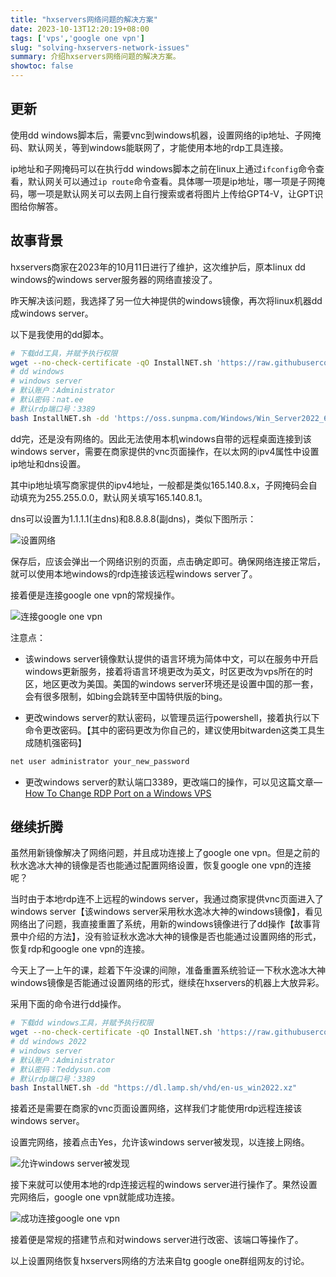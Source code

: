 ```yaml
---
title: "hxservers网络问题的解决方案"
date: 2023-10-13T12:20:19+08:00
tags: ['vps','google one vpn']
slug: "solving-hxservers-network-issues"
summary: 介绍hxservers网络问题的解决方案。
showtoc: false
---
```


## 更新

使用dd windows脚本后，需要vnc到windows机器，设置网络的ip地址、子网掩码、默认网关，等到windows能联网了，才能使用本地的rdp工具连接。

ip地址和子网掩码可以在执行dd windows脚本之前在linux上通过`ifconfig`命令查看，默认网关可以通过`ip route`命令查看。具体哪一项是ip地址，哪一项是子网掩码，哪一项是默认网关可以去网上自行搜索或者将图片上传给GPT4-V，让GPT识图给你解答。

## 故事背景

hxservers商家在2023年的10月11日进行了维护，这次维护后，原本linux dd windows的windows server服务器的网络直接没了。

昨天解决该问题，我选择了另一位大神提供的windows镜像，再次将linux机器dd成windows server。

以下是我使用的dd脚本。

```bash
# 下载dd工具，并赋予执行权限
wget --no-check-certificate -qO InstallNET.sh 'https://raw.githubusercontent.com/leitbogioro/Tools/master/Linux_reinstall/InstallNET.sh' && chmod a+x InstallNET.sh
# dd windows
# windows server
# 默认账户：Administrator
# 默认密码：nat.ee
# 默认rdp端口号：3389
bash InstallNET.sh -dd 'https://oss.sunpma.com/Windows/Win_Server2022_64_Administrator_nat.ee.gz'
```

dd完，还是没有网络的。因此无法使用本机windows自带的远程桌面连接到该windows server，需要在商家提供的vnc页面操作，在以太网的ipv4属性中设置ip地址和dns设置。

其中ip地址填写商家提供的ipv4地址，一般都是类似165.140.8.x，子网掩码会自动填充为255.255.0.0，默认网关填写165.140.8.1。

dns可以设置为1.1.1.1(主dns)和8.8.8.8(副dns)，类似下图所示：

![设置网络](https://vip2.loli.io/2023/10/13/lcMe9sSjzNipH3B.webp)

保存后，应该会弹出一个网络识别的页面，点击确定即可。确保网络连接正常后，就可以使用本地windows的rdp连接该远程windows server了。

接着便是连接google one vpn的常规操作。

![连接google one vpn](https://vip2.loli.io/2023/10/13/lNHvMD8pnJa2iKP.webp)

注意点：

- 该windows server镜像默认提供的语言环境为简体中文，可以在服务中开启windows更新服务，接着将语言环境更改为英文，时区更改为vps所在的时区，地区更改为美国。美国的windows server环境还是设置中国的那一套，会有很多限制，如bing会跳转至中国特供版的bing。

- 更改windows server的默认密码，以管理员运行powershell，接着执行以下命令更改密码。【其中的密码更改为你自己的，建议使用bitwarden这类工具生成随机强密码】

```bash
net user administrator your_new_password
```

- 更改windows server的默认端口3389，更改端口的操作，可以见这篇文章—[How To Change RDP Port on a Windows VPS](https://lowendbox.com/blog/how-to-change-rdp-port-on-a-windows-vps/)

## 继续折腾

虽然用新镜像解决了网络问题，并且成功连接上了google one vpn。但是之前的秋水逸冰大神的镜像是否也能通过配置网络设置，恢复google one vpn的连接呢？

当时由于本地rdp连不上远程的windows server，我通过商家提供vnc页面进入了windows server【该windows server采用秋水逸冰大神的windows镜像】，看见网络出了问题，我直接重置了系统，用新的windows镜像进行了dd操作【故事背景中介绍的方法】，没有验证秋水逸冰大神的镜像是否也能通过设置网络的形式，恢复rdp和google one vpn的连接。

今天上了一上午的课，趁着下午没课的间隙，准备重置系统验证一下秋水逸冰大神windows镜像是否能通过设置网络的形式，继续在hxservers的机器上大放异彩。

采用下面的命令进行dd操作。

```bash
# 下载dd windows工具，并赋予执行权限
wget --no-check-certificate -qO InstallNET.sh 'https://raw.githubusercontent.com/leitbogioro/Tools/master/Linux_reinstall/InstallNET.sh' && chmod a+x InstallNET.sh
# dd windows 2022
# windows server
# 默认账户：Administrator
# 默认密码：Teddysun.com
# 默认rdp端口号：3389
bash InstallNET.sh -dd "https://dl.lamp.sh/vhd/en-us_win2022.xz"
```

接着还是需要在商家的vnc页面设置网络，这样我们才能使用rdp远程连接该windows server。

设置完网络，接着点击Yes，允许该windows server被发现，以连接上网络。

![允许windows server被发现](https://vip2.loli.io/2023/10/13/6YBu8jlSKEXFxrN.webp)

接下来就可以使用本地的rdp连接远程的windows server进行操作了。果然设置完网络后，google one vpn就能成功连接。

![成功连接google one vpn](https://vip2.loli.io/2023/10/13/bqhNDlLjpBS8JPI.webp)

接着便是常规的搭建节点和对windows server进行改密、该端口等操作了。

以上设置网络恢复hxservers网络的方法来自tg google one群组网友的讨论。